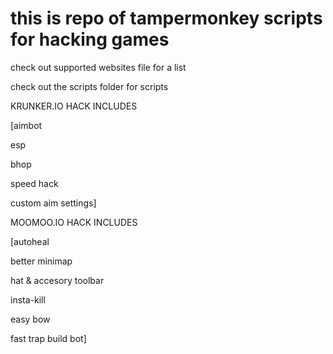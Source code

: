 # this is repo of tampermonkey scripts for hacking games
check out supported websites file for a list

check out the scripts folder for scripts

KRUNKER.IO HACK INCLUDES

[aimbot

esp

bhop

speed hack

custom aim settings]

MOOMOO.IO HACK INCLUDES

[autoheal

better minimap

hat & accesory toolbar

insta-kill

easy bow

fast trap build bot]



